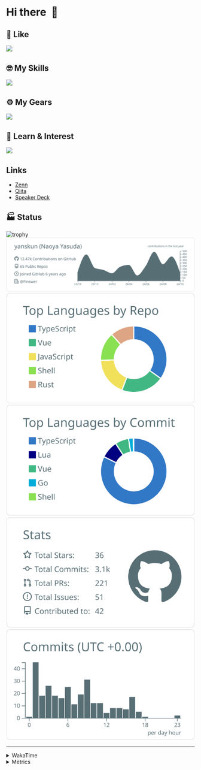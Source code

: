 # Hi there&nbsp; :wave:

## 💌 Like
<img src="https://go-skill-icons.vercel.app/api/icons?i=github" />

## 🤓 My Skills
<img src="https://go-skill-icons.vercel.app/api/icons?i=js,ts,vue,nuxtjs,react,nextjs,go,lua,git" />

## ⚙️ My Gears
<img src="https://go-skill-icons.vercel.app/api/icons?i=neovim,vscode,githubcopilot,alacritty,tmux" />

## 📖 Learn & Interest
<img src="https://go-skill-icons.vercel.app/api/icons?i=rust,deno,css,zig,playwright,githubactions,storybook,netlify,eslint" />

## Links
- [Zenn](https://zenn.dev/yanskun)
- [Qiita](https://qiita.com/yanskun)
- [Speaker Deck](https://speakerdeck.com/yanskun)

<!-- https://github.com/ryo-ma/github-profile-trophy -->

## 🏭 Status

<img src="https://github-profile-trophy.vercel.app/?username=yanskun&theme=onedark&row=1" alt="trophy">

<!-- https://github.com/vn7n24fzkq/github-profile-summary-cards -->
<picture>
  <source media="(prefers-color-scheme: dark)" srcset="https://raw.githubusercontent.com/yanskun/yanskun/master/profile-summary-card-output/nord_dark/0-profile-details.svg">
 <img src="https://raw.githubusercontent.com/yanskun/yanskun/master/profile-summary-card-output/default/0-profile-details.svg">
</picture>
<br>
<picture>
  <source media="(prefers-color-scheme: dark)" srcset="https://raw.githubusercontent.com/yanskun/yanskun/master/profile-summary-card-output/nord_dark/1-repos-per-language.svg">
 <img src="https://raw.githubusercontent.com/yanskun/yanskun/master/profile-summary-card-output/default/1-repos-per-language.svg">
</picture>
<picture>
  <source media="(prefers-color-scheme: dark)" srcset="https://raw.githubusercontent.com/yanskun/yanskun/master/profile-summary-card-output/nord_dark/2-most-commit-language.svg">
 <img src="https://raw.githubusercontent.com/yanskun/yanskun/master/profile-summary-card-output/default/2-most-commit-language.svg">
</picture>
<br>
<picture>
  <source media="(prefers-color-scheme: dark)" srcset="https://raw.githubusercontent.com/yanskun/yanskun/master/profile-summary-card-output/nord_dark/3-stats.svg">
 <img src="https://raw.githubusercontent.com/yanskun/yanskun/master/profile-summary-card-output/default/3-stats.svg">
</picture>
<picture>
  <source media="(prefers-color-scheme: dark)" srcset="https://raw.githubusercontent.com/yanskun/yanskun/master/profile-summary-card-output/nord_dark/4-productive-time.svg">
 <img src="https://raw.githubusercontent.com/yanskun/yanskun/master/profile-summary-card-output/default/4-productive-time.svg">
</picture>

---

<details>
  <summary>WakaTime</summary>
<!--START_SECTION:waka-->
![Code Time](http://img.shields.io/badge/Code%20Time-1%2C374%20hrs-blue)

**🐱 My GitHub Data** 

> 📦 136.7 kB Used in GitHub's Storage 
 > 
> 🏆 2,452 Contributions in the Year 2024
 > 
> 💼 Opted to Hire
 > 
> 📜 120 Public Repositories 
 > 
> 🔑 4 Private Repositories 
 > 
**I'm an Early 🐤** 

```text
🌞 Morning                4968 commits        ███░░░░░░░░░░░░░░░░░░░░░░   13.93 % 
🌆 Daytime                19044 commits       █████████████░░░░░░░░░░░░   53.38 % 
🌃 Evening                8520 commits        ██████░░░░░░░░░░░░░░░░░░░   23.88 % 
🌙 Night                  3144 commits        ██░░░░░░░░░░░░░░░░░░░░░░░   08.81 % 
```
📅 **I'm Most Productive on Tuesday** 

```text
Monday                   4918 commits        ███░░░░░░░░░░░░░░░░░░░░░░   13.79 % 
Tuesday                  7629 commits        █████░░░░░░░░░░░░░░░░░░░░   21.38 % 
Wednesday                6510 commits        █████░░░░░░░░░░░░░░░░░░░░   18.25 % 
Thursday                 6912 commits        █████░░░░░░░░░░░░░░░░░░░░   19.37 % 
Friday                   5204 commits        ████░░░░░░░░░░░░░░░░░░░░░   14.59 % 
Saturday                 1888 commits        █░░░░░░░░░░░░░░░░░░░░░░░░   05.29 % 
Sunday                   2615 commits        ██░░░░░░░░░░░░░░░░░░░░░░░   07.33 % 
```


📊 **This Week I Spent My Time On** 

```text
🕑︎ Time Zone: Asia/Tokyo

💬 Programming Languages: 
TypeScript               24 hrs 16 mins      ███████████████████░░░░░░   76.29 % 
JSON                     3 hrs 40 mins       ███░░░░░░░░░░░░░░░░░░░░░░   11.54 % 
Markdown                 1 hr 16 mins        █░░░░░░░░░░░░░░░░░░░░░░░░   04.03 % 
Lua                      53 mins             █░░░░░░░░░░░░░░░░░░░░░░░░   02.82 % 
Other                    39 mins             █░░░░░░░░░░░░░░░░░░░░░░░░   02.07 % 

🔥 Editors: 
Neovim                   31 hrs 30 mins      █████████████████████████   99.02 % 
VS Code                  18 mins             ░░░░░░░░░░░░░░░░░░░░░░░░░   00.98 % 

💻 Operating System: 
Mac                      31 hrs 49 mins      █████████████████████████   100.00 % 
```


 Last Updated on 11/10/2024 06:13:39 UTC
<!--END_SECTION:waka-->
</details>

<details>
  <summary>Metrics</summary>
  <img src="https://github.com/yanskun/yanskun/blob/main/github-metrics.svg" alt="Metrics">
</details>
